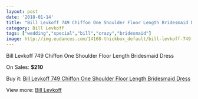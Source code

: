 ```yaml
---
layout: post
date: '2018-01-14'
title: "Bill Levkoff 749 Chiffon One Shoulder Floor Length Bridesmaid Dress"
category: Bill Levkoff
tags: ["wedding","special","bill","crazy","bridesmaid"]
image: http://img.eudances.com/14168-thickbox_default/bill-levkoff-749-chiffon-one-shoulder-floor-length-bridesmaid-dress.jpg
---
```

Bill Levkoff 749 Chiffon One Shoulder Floor Length Bridesmaid Dress

On Sales: **$210**
<a href="https://www.eudances.com/en/bill-levkoff/4252-bill-levkoff-749-chiffon-one-shoulder-floor-length-bridesmaid-dress.html"><amp-img layout="responsive" width="600" height="600" src="//img.eudances.com/14168-thickbox_default/bill-levkoff-749-chiffon-one-shoulder-floor-length-bridesmaid-dress.jpg" alt="Bill Levkoff 749 Chiffon One Shoulder Floor Length Bridesmaid Dress 0" /></a>
<a href="https://www.eudances.com/en/bill-levkoff/4252-bill-levkoff-749-chiffon-one-shoulder-floor-length-bridesmaid-dress.html"><amp-img layout="responsive" width="600" height="600" src="//img.eudances.com/14171-thickbox_default/bill-levkoff-749-chiffon-one-shoulder-floor-length-bridesmaid-dress.jpg" alt="Bill Levkoff 749 Chiffon One Shoulder Floor Length Bridesmaid Dress 1" /></a>
<a href="https://www.eudances.com/en/bill-levkoff/4252-bill-levkoff-749-chiffon-one-shoulder-floor-length-bridesmaid-dress.html"><amp-img layout="responsive" width="600" height="600" src="//img.eudances.com/14170-thickbox_default/bill-levkoff-749-chiffon-one-shoulder-floor-length-bridesmaid-dress.jpg" alt="Bill Levkoff 749 Chiffon One Shoulder Floor Length Bridesmaid Dress 2" /></a>
<a href="https://www.eudances.com/en/bill-levkoff/4252-bill-levkoff-749-chiffon-one-shoulder-floor-length-bridesmaid-dress.html"><amp-img layout="responsive" width="600" height="600" src="//img.eudances.com/14169-thickbox_default/bill-levkoff-749-chiffon-one-shoulder-floor-length-bridesmaid-dress.jpg" alt="Bill Levkoff 749 Chiffon One Shoulder Floor Length Bridesmaid Dress 3" /></a>

Buy it: [Bill Levkoff 749 Chiffon One Shoulder Floor Length Bridesmaid Dress](https://www.eudances.com/en/bill-levkoff/4252-bill-levkoff-749-chiffon-one-shoulder-floor-length-bridesmaid-dress.html "Bill Levkoff 749 Chiffon One Shoulder Floor Length Bridesmaid Dress")

View more: [Bill Levkoff](https://www.eudances.com/en/57-bill-levkoff "Bill Levkoff")